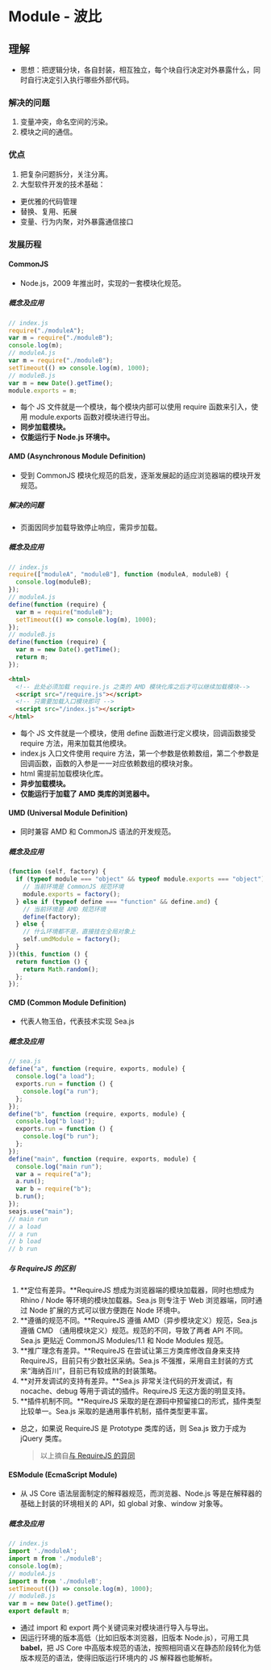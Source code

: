 # Module - 波比

## 理解

- 思想：把逻辑分块，各自封装，相互独立，每个块自行决定对外暴露什么，同时自行决定引入执行哪些外部代码。

### 解决的问题

1. 变量冲突，命名空间的污染。
2. 模块之间的通信。

### 优点

1. 把复杂问题拆分，关注分离。
2. 大型软件开发的技术基础：

- 更优雅的代码管理
- 替换、复用、拓展
- 变量、行为内聚，对外暴露通信接口

### 发展历程

#### CommonJS

- Node.js，2009 年推出时，实现的一套模块化规范。

##### 概念及应用

```js
// index.js
require("./moduleA");
var m = require("./moduleB");
console.log(m);
// moduleA.js
var m = require("./moduleB");
setTimeout(() => console.log(m), 1000);
// moduleB.js
var m = new Date().getTime();
module.exports = m;
```

- 每个 JS 文件就是一个模块，每个模块内部可以使用 require 函数来引入，使用 module.exports 函数对模块进行导出。
- **同步加载模块。**
- **仅能运行于 Node.js 环境中。**

#### AMD (Asynchronous Module Definition)

- 受到 CommonJS 模块化规范的启发，逐渐发展起的适应浏览器端的模块开发规范。

##### 解决的问题

- 页面因同步加载导致停止响应，需异步加载。

##### 概念及应用

```js
// index.js
require(["moduleA", "moduleB"], function (moduleA, moduleB) {
  console.log(moduleB);
});
// moduleA.js
define(function (require) {
  var m = require("moduleB");
  setTimeout(() => console.log(m), 1000);
});
// moduleB.js
define(function (require) {
  var m = new Date().getTime();
  return m;
});
```

```html
<html>
  <!-- 此处必须加载 require.js 之类的 AMD 模块化库之后才可以继续加载模块-->
  <script src="/require.js"></script>
  <!-- 只需要加载⼊⼝模块即可 -->
  <script src="/index.js"></script>
</html>
```

- 每个 JS 文件就是一个模块，使用 define 函数进行定义模块，回调函数接受 require 方法，用来加载其他模块。
- index.js 入口文件使用 require 方法，第一个参数是依赖数组，第二个参数是回调函数，函数的入参是一一对应依赖数组的模块对象。
- html 需提前加载模块化库。
- **异步加载模块。**
- **仅能运行于加载了 AMD 类库的浏览器中。**

#### UMD (Universal Module Definition)

- 同时兼容 AMD 和 CommonJS 语法的开发规范。

##### 概念及应用

```js
(function (self, factory) {
  if (typeof module === "object" && typeof module.exports === "object") {
    // 当前环境是 CommonJS 规范环境
    module.exports = factory();
  } else if (typeof define === "function" && define.amd) {
    // 当前环境是 AMD 规范环境
    define(factory);
  } else {
    // 什么环境都不是，直接挂在全局对象上
    self.umdModule = factory();
  }
})(this, function () {
  return function () {
    return Math.random();
  };
});
```

#### CMD (Common Module Definition)

- 代表人物玉伯，代表技术实现 Sea.js

##### 概念及应用

```js
// sea.js
define("a", function (require, exports, module) {
  console.log("a load");
  exports.run = function () {
    console.log("a run");
  };
});
define("b", function (require, exports, module) {
  console.log("b load");
  exports.run = function () {
    console.log("b run");
  };
});
define("main", function (require, exports, module) {
  console.log("main run");
  var a = require("a");
  a.run();
  var b = require("b");
  b.run();
});
seajs.use("main");
// main run
// a load
// a run
// b load
// b run
```

##### 与 RequireJS 的区别

1. **定位有差异。**RequireJS 想成为浏览器端的模块加载器，同时也想成为 Rhino / Node 等环境的模块加载器。Sea.js 则专注于 Web 浏览器端，同时通过 Node 扩展的方式可以很方便跑在 Node 环境中。
2. **遵循的规范不同。**RequireJS 遵循 AMD（异步模块定义）规范，Sea.js 遵循 CMD （通用模块定义）规范。规范的不同，导致了两者 API 不同。Sea.js 更贴近 CommonJS Modules/1.1 和 Node Modules 规范。
3. **推广理念有差异。**RequireJS 在尝试让第三方类库修改自身来支持 RequireJS，目前只有少数社区采纳。Sea.js 不强推，采用自主封装的方式来“海纳百川”，目前已有较成熟的封装策略。
4. **对开发调试的支持有差异。**Sea.js 非常关注代码的开发调试，有 nocache、debug 等用于调试的插件。RequireJS 无这方面的明显支持。
5. **插件机制不同。**RequireJS 采取的是在源码中预留接口的形式，插件类型比较单一。Sea.js 采取的是通用事件机制，插件类型更丰富。

- 总之，如果说 RequireJS 是 Prototype 类库的话，则 Sea.js 致力于成为 jQuery 类库。
  > 以上摘自[与 RequireJS 的异同](https://github.com/seajs/seajs/issues/277)

#### ESModule (EcmaScript Module)

- 从 JS Core 语法层面制定的解释器规范，而浏览器、Node.js 等是在解释器的基础上封装的环境相关的 API，如 global 对象、window 对象等。

##### 概念及应用

```js
// index.js
import './moduleA';
import m from './moduleB';
console.log(m);
// moduleA.js
import m from './moduleB';
setTimeout(()) => console.log(m), 1000);
// moduleB.js
var m = new Date().getTime();
export default m;
```

- 通过 import 和 export 两个关键词来对模块进⾏导⼊与导出。
- 因运行环境的版本高低（比如旧版本浏览器，旧版本 Node.js），可用工具 **babel**，把 JS Core 中⾼版本规范的语法，按照相同语义在静态阶段转化为低版本规范的语法，使得旧版运行环境内的 JS 解释器也能解析。
